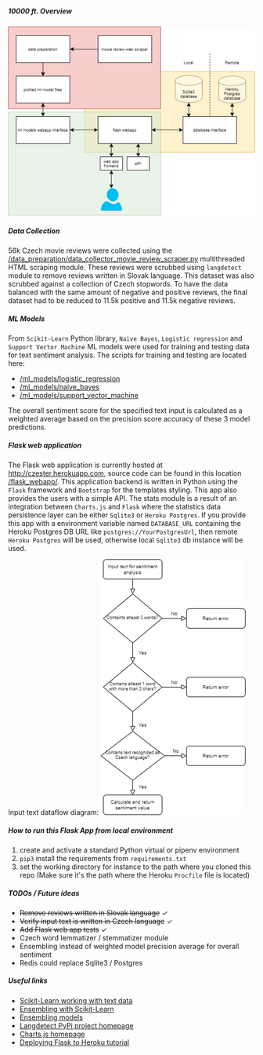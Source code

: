 ##### 10000 ft. Overview
![alt text][10000ft_overview]

[10000ft_overview]: https://github.com/datahappy1/czech_language_sentiment_analyzer/blob/master/docs/img/10000ft_project_overview.png?raw=true "10000 ft. overview"

##### Data Collection
56k Czech movie reviews were collected using the <a href="https://github.com/datahappy1/czech_language_sentiment_analyzer/blob/master/data_preparation/data_collector_movie_review_scraper.py">/data_preparation/data_collector_movie_review_scraper.py</a>
multithreaded HTML scraping module. These reviews were scrubbed using `langdetect` module to remove reviews written in Slovak language. This dataset was also scrubbed against a collection of Czech stopwords.  To have the data balanced with the same amount of negative and positive reviews, the
final dataset had to be reduced to 11.5k positive and 11.5k negative reviews.

##### ML Models
From `Scikit-Learn` Python library, `Naive Bayes`, `Logistic regression` and `Support Vector Machine` ML models were used
for training and testing data for text sentiment analysis.
The scripts for training and testing are located here: 
<ul>
<li><a href="https://github.com/datahappy1/czech_language_sentiment_analyzer/tree/master/ml_models/logistic_regression">/ml_models/logistic_regression</a></li>
<li><a href="https://github.com/datahappy1/czech_language_sentiment_analyzer/tree/master/ml_models/naive_bayes">/ml_models/naive_bayes</a></li>
<li><a href="https://github.com/datahappy1/czech_language_sentiment_analyzer/tree/master/ml_models/support_vector_machine">/ml_models/support_vector_machine</a></li>
</ul>

The overall sentiment score for the specified text input is calculated as a weighted average based on the precision score accuracy of these 3 model predictions.

##### Flask web application
The Flask web application is currently hosted at <a href="http://czester.herokuapp.com">http://czester.herokuapp.com</a>, source code can be found in this location <a href="https://github.com/datahappy1/czech_language_sentiment_analyzer/tree/master/flask_webapp">/flask_webapp/</a>.
This application backend is written in Python using the `Flask` framework and `Bootstrap` for the templates styling. This app also provides the users with a simple API. The stats module is a result of an integration between `Charts.js` and `Flask` where the statistics data persistence layer can be either `Sqlite3` or `Heroku Postgres`.
If you provide this app with a environment variable named `DATABASE_URL` containing the Heroku Postgres DB URL like `postgres://YourPostgresUrl`, then remote `Heroku Postgres` will be used, otherwise local `Sqlite3` db instance will be used.

Input text dataflow diagram:
![alt text][input_text_dataflow]

[input_text_dataflow]: https://github.com/datahappy1/czech_language_sentiment_analyzer/blob/master/docs/img/input_text_flow_diagram.png?raw=true "input text dataflow"

##### How to run this Flask App from local environment
1) create and activate a standard Python virtual or pipenv environment <br>
2) `pip3` install the requirements from `requirements.txt` <br>
3) set the working directory for instance to the path where you cloned this repo (Make sure it's the path where the Heroku `Procfile` file is located)

##### TODOs / Future ideas
<ul>
    <li><del>Remove reviews written in Slovak language</del> 	&#10003;</li>
    <li><del>Verify input text is written in Czech language</del> 	&#10003;</li>
    <li><del>Add Flask web app tests</del> 	&#10003;</li>
    <li>Czech word lemmatizer / stemmatizer module</li>
    <li>Ensembling instead of weighted model precision average for overall sentiment</li>
    <li>Redis could replace Sqlite3 / Postgres</li>
</ul>

##### Useful links
<ul>
    <li><a href="https://scikit-learn.org/stable/tutorial/text_analytics/working_with_text_data.html">Scikit-Learn working with text data</a></li>
    <li><a href="https://www.pluralsight.com/guides/ensemble-modeling-scikit-learn">Ensembling with Scikit-Learn</a></li>
    <li><a href="https://towardsdatascience.com/two-is-better-than-one-ensembling-models-611ee4fa9bd8">Ensembling models</a></li>
    <li><a href="https://pypi.org/project/langdetect/">Langdetect PyPi project homepage</a></li>
    <li><a href="https://www.chartjs.org/docs/latest/charts/">Charts.js homepage</a></li>
    <li><a href="https://medium.com/the-andela-way/deploying-a-python-flask-app-to-heroku-41250bda27d0">Deploying Flask to Heroku tutorial</a></li>
</ul>